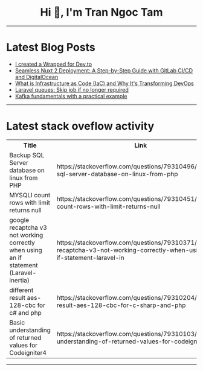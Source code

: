 <h1 align="center">Hi 👋, I'm Tran Ngoc Tam</h1>

---

# Latest Blog Posts 
<!-- BLOG-POST-LIST:START -->
- [I created a Wrapped for Dev.to](https://dev.to/drprime01/i-created-a-wrapped-for-devto-2b66)
- [Seamless Nuxt 2 Deployment: A Step-by-Step Guide with GitLab CI/CD and DigitalOcean](https://dev.to/tegos/seamless-nuxt-2-deployment-a-step-by-step-guide-with-gitlab-cicd-and-digitalocean-441d)
- [What is Infrastructure as Code &lpar;IaC&rpar; and Why It&#39;s Transforming DevOps](https://dev.to/stack_dev/what-is-infrastructure-as-code-iac-and-why-its-transforming-devops-17a)
- [Laravel queues: Skip job if no longer required](https://dev.to/sertxudev/laravel-queues-skip-job-if-no-longer-required-4g45)
- [Kafka fundamentals with a practical example](https://dev.to/ricardo_borges/kafka-fundamentals-with-a-practical-example-25bi)
<!-- BLOG-POST-LIST:END -->

---

# Latest stack oveflow activity
<table>
  <tr><th>Title</th><th>Link</th></tr>
  <!-- STACKOVERFLOW:START --><tr><td>Backup SQL Server database on linux from PHP</td><td>https://stackoverflow.com/questions/79310496/backup-sql-server-database-on-linux-from-php</td></tr><tr><td>MYSQLI count rows with limit returns null</td><td>https://stackoverflow.com/questions/79310451/mysqli-count-rows-with-limit-returns-null</td></tr><tr><td>google recaptcha v3 not working correctly when using an if statement &lpar;Laravel-inertia&rpar;</td><td>https://stackoverflow.com/questions/79310371/google-recaptcha-v3-not-working-correctly-when-using-an-if-statement-laravel-in</td></tr><tr><td>different result aes-128-cbc for c# and php</td><td>https://stackoverflow.com/questions/79310204/different-result-aes-128-cbc-for-c-sharp-and-php</td></tr><tr><td>Basic understanding of returned values for Codeigniter4</td><td>https://stackoverflow.com/questions/79310103/basic-understanding-of-returned-values-for-codeigniter4</td></tr><!-- STACKOVERFLOW:END -->
</table>

---


